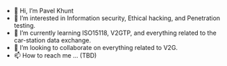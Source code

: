 - 👋 Hi, I’m Pavel Khunt
- 👀 I’m interested in Information security, Ethical hacking, and Penetration testing.
- 🌱 I’m currently learning ISO15118, V2GTP, and everything related to the car-station data exchange.
- 💞️ I’m looking to collaborate on everything related to V2G.
- 📫 How to reach me ... (TBD)

<!---
khuntpav/khuntpav is a ✨ special ✨ repository because its `README.md` (this file) appears on your GitHub profile.
You can click the Preview link to take a look at your changes.
--->
